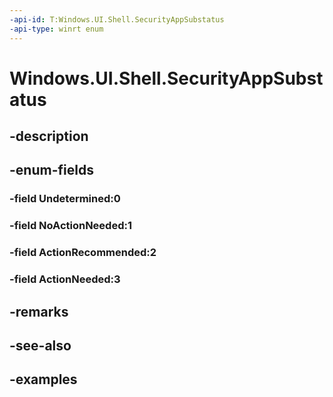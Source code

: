 ```yaml
---
-api-id: T:Windows.UI.Shell.SecurityAppSubstatus
-api-type: winrt enum
---
```


<!-- Enumeration syntax.
public enum SecurityAppSubstatus : int 
-->

# Windows.UI.Shell.SecurityAppSubstatus

## -description

## -enum-fields
### -field Undetermined:0

### -field NoActionNeeded:1

### -field ActionRecommended:2

### -field ActionNeeded:3

## -remarks

## -see-also

## -examples

